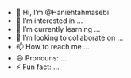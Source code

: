 - 👋 Hi, I’m @Haniehtahmasebi
- 👀 I’m interested in ...
- 🌱 I’m currently learning ...
- 💞️ I’m looking to collaborate on ...
- 📫 How to reach me ...
- 😄 Pronouns: ...
- ⚡ Fun fact: ...

<!---
Haniehtahmasebi/Haniehtahmasebi is a ✨ special ✨ repository because its `README.md` (this file) appears on your GitHub profile.
You can click the Preview link to take a look at your changes.
--->
